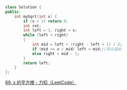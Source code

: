```cpp
class Solution {
public:
    int mySqrt(int x) {
        if (x < 1) return 0;
        int ret;
        int left = 1, right = x;
        while (left < right)
        {
            int mid = left + (right - left + 1) / 2;
            if (mid <= x / mid) left = mid;//防止溢出
            else right = mid - 1;
        }
        return left;
    }
};
```

[69. x 的平方根 - 力扣（LeetCode）](https://leetcode.cn/problems/sqrtx/)